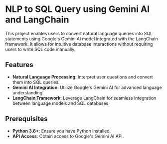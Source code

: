 # NLP to SQL Query using Gemini AI and LangChain

This project enables users to convert natural language queries into SQL statements using Google's Gemini AI model integrated with the LangChain framework. It allows for intuitive database interactions without requiring users to write SQL code manually.

## Features

- **Natural Language Processing**: Interpret user questions and convert them into SQL queries.
- **Gemini AI Integration**: Utilize Google's Gemini AI for advanced language understanding.
- **LangChain Framework**: Leverage LangChain for seamless integration between language models and SQL databases.

## Prerequisites

- **Python 3.8+**: Ensure you have Python installed.
- **API Access**: Obtain access to Google's Gemini AI API.
